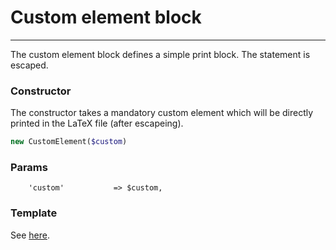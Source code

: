 # Custom element block
-------------------------------

The custom element block defines a simple print block. The statement is escaped.

### Constructor

The constructor takes a mandatory custom element which will be directly printed in the LaTeX file (after escapeing).

```php
new CustomElement($custom)
```

### Params

```
    'custom'           => $custom,
```

### Template

See [here](https://github.com/bobvandevijver/latex-bundle/blob/main/src/Resources/views/Element/custom_element.tex.twig).
